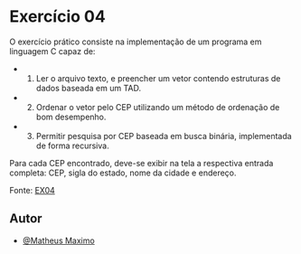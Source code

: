 
# Exercício 04

O  exercício  prático  consiste  na  implementação  de  um  programa  em  linguagem  C 
capaz de:  

- 1. Ler o arquivo texto, e preencher um vetor contendo estruturas de dados baseada em um 
TAD. 
- 2. Ordenar o vetor pelo CEP utilizando um método de ordenação de bom desempenho. 
- 3. Permitir pesquisa por CEP baseada em busca binária, implementada de forma recursiva. 

Para  cada  CEP  encontrado,  deve-se  exibir  na tela  a respectiva  entrada  completa:  CEP, 
sigla do estado, nome da cidade e endereço.

Fonte: [EX04](https://github.com/ScoredSleet/Correcao_atividades_aed2_2025_01/blob/main/ex04/FACOM31303_Aula15_PraticaBuscaBinariaVetor)

## Autor

- [@Matheus Maximo](https://www.github.com/ScoredSleet)
